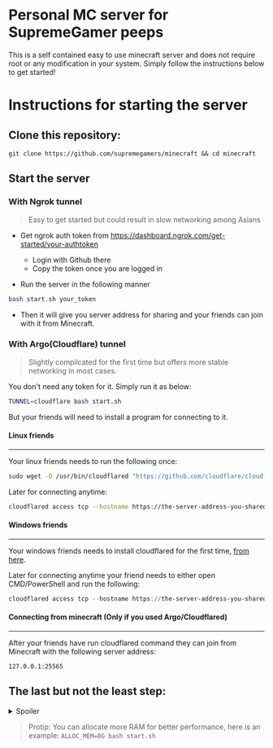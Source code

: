 # Personal MC server for SupremeGamer peeps

This is a self contained easy to use minecraft server and does not require root or any modification in your system. Simply follow the instructions below to get started!

# Instructions for starting the server

## Clone this repository:

```shellscript
git clone https://github.com/supremegamers/minecraft && cd minecraft
```

## Start the server

### With Ngrok tunnel

> Easy to get started but could result in slow networking among Asians

- Get ngrok auth token from https://dashboard.ngrok.com/get-started/your-authtoken
    - Login with Github there
    - Copy the token once you are logged in

- Run the server in the following manner
```bash
bash start.sh your_token
```

- Then it will give you server address for sharing and your friends can join with it from Minecraft.

### With Argo(Cloudflare) tunnel

> Slightly compilcated for the first time but offers more stable networking in most cases.

You don't need any token for it. Simply run it as below:

```bash
TUNNEL=cloudflare bash start.sh
```

But your friends will need to install a program for connecting to it.

#### Linux friends
-----------------

Your linux friends needs to run the following once:

```bash
sudo wget -O /usr/bin/cloudflared "https://github.com/cloudflare/cloudflared/releases/download/2021.8.2/cloudflared-linux-amd64" && sudo chmod 755 /usr/bin/cloudflared
```

Later for connecting anytime:

```bash
cloudflared access tcp --hostname https://the-server-address-you-shared.com --url 127.0.0.1:25565
```


#### Windows friends
-------------------

Your windows friends needs to install cloudflared for the first time, [from here](https://github.com/cloudflare/cloudflared/releases/download/2021.8.2/cloudflared-windows-386.msi).

Later for connecting anytime your friend needs to either open CMD/PowerShell and run the following:

```powershell
cloudflared access tcp --hostname https://the-server-address-you-shared.com --url 127.0.0.1:25565
```

#### Connecting from minecraft (Only if you used Argo/Cloudflared)
------------------------------

After your friends have run cloudflared command they can join from Minecraft with the following server address:

```
127.0.0.1:25565
```

## The last but not the least step:

<details>
  <summary>Spoiler</summary>
  
  ~~Enjoy~~ if you can.
  
</details>


> Protip: You can allocate more RAM for better performance, here is an example:
> `ALLOC_MEM=8G bash start.sh`
